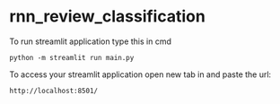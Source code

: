 # rnn_review_classification

To run streamlit application type this in cmd

```
python -m streamlit run main.py
```


To access your streamlit application open new tab in and paste the url:
```
http://localhost:8501/
```
